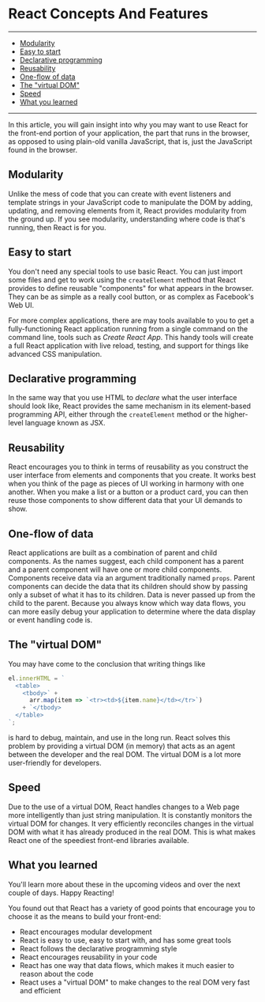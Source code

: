 # React Concepts And Features
________________________________________________________________________________
<!-- @import "[TOC]" {cmd="toc" depthFrom=2 depthTo=6 orderedList=false} -->

<!-- code_chunk_output -->

- [Modularity](#modularity)
- [Easy to start](#easy-to-start)
- [Declarative programming](#declarative-programming)
- [Reusability](#reusability)
- [One-flow of data](#one-flow-of-data)
- [The "virtual DOM"](#the-virtual-dom)
- [Speed](#speed)
- [What you learned](#what-you-learned)

<!-- /code_chunk_output -->
________________________________________________________________________________

In this article, you will gain insight into why you may want to use React for
the front-end portion of your application, the part that runs in the browser,
as opposed to using plain-old vanilla JavaScript, that is, just the JavaScript
found in the browser.

## Modularity

Unlike the mess of code that you can create with event listeners and template
strings in your JavaScript code to manipulate the DOM by adding, updating, and
removing elements from it, React provides modularity from the ground up. If you
see modularity, understanding where code is that's running, then React is for
you.

## Easy to start

You don't need any special tools to use basic React. You can just import some
files and get to work using the `createElement` method that React provides to
define reusable "components" for what appears in the browser. They can be as
simple as a really cool button, or as complex as Facebook's Web UI.

For more complex applications, there are may tools available to you to get a
fully-functioning React application running from a single command on the
command line, tools such as _Create React App_. This handy tools will create a
full React application with live reload, testing, and support for things like
advanced CSS manipulation.

## Declarative programming

In the same way that you use HTML to _declare_ what the user interface should
look like, React provides the same mechanism in its element-based programming
API, either through the `createElement` method or the higher-level language
known as JSX.

## Reusability

React encourages you to think in terms of reusability as you construct the user
interface from elements and components that you create. It works best when you
think of the page as pieces of UI working in harmony with one another. When you
make a list or a button or a product card, you can then reuse those components
to show different data that your UI demands to show.

## One-flow of data

React applications are built as a combination of parent and child components. As
the names suggest, each child component has a parent and a parent component will
have one or more child components. Components receive data via an argument
traditionally named `props`. Parent components can decide the data that its
children should show by passing only a subset of what it has to its children.
Data is never passed up from the child to the parent. Because you always know
which way data flows, you can more easily debug your application to determine
where the data display or event handling code is.

## The "virtual DOM"

You may have come to the conclusion that writing things like

```js
el.innerHTML = `
  <table>
    <tbody>` +
      arr.map(item => `<tr><td>${item.name}</td></tr>`)
    + `</tbody>
  </table>
`;
```

is hard to debug, maintain, and use in the long run.  React solves this problem
by providing a virtual DOM (in memory) that acts as an agent between the
developer and the real DOM. The virtual DOM is a lot more user-friendly for
developers.

## Speed

Due to the use of a virtual DOM, React handles changes to a Web page more
intelligently than just string manipulation. It is constantly monitors the
virtual DOM for changes. It very efficiently reconciles changes in the virtual
DOM with what it has already produced in the real DOM. This is what
makes React one of the speediest front-end libraries available.

## What you learned

You'll learn more about these in the upcoming videos and over the next couple
of days. Happy Reacting!

You found out that React has a variety of good points that encourage you to
choose it as the means to build your front-end:

* React encourages modular development
* React is easy to use, easy to start with, and has some great tools
* React follows the declarative programming style
* React encourages reusability in your code
* React has one way that data flows, which makes it much easier to reason about
  the code
* React uses a "virtual DOM" to make changes to the real DOM very fast and
  efficient
